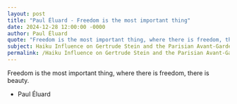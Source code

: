 ```yaml
---
layout: post
title: "Paul Éluard - Freedom is the most important thing"
date: 2024-12-28 12:00:00 -0000
author: Paul Éluard
quote: "Freedom is the most important thing, where there is freedom, there is beauty."
subject: Haiku Influence on Gertrude Stein and the Parisian Avant-Garde (1910s)
permalink: /Haiku Influence on Gertrude Stein and the Parisian Avant-Garde (1910s)/Paul Éluard/Paul Éluard - Freedom is the most important thing
---
```


Freedom is the most important thing, where there is freedom, there is beauty.

- Paul Éluard
